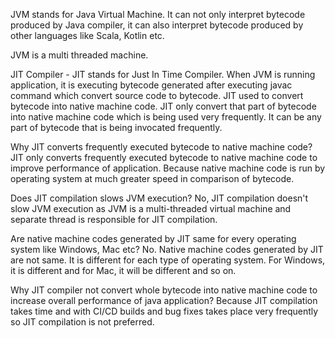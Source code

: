 JVM stands for Java Virtual Machine. It can not only interpret bytecode produced by Java compiler, it can also interpret bytecode produced by other languages like Scala, Kotlin etc.

JVM is a multi threaded machine.

JIT Compiler - JIT stands for Just In Time Compiler. When JVM is running application, it is executing bytecode generated after executing javac command which convert source code to bytecode. JIT used to convert bytecode into native machine code. JIT only convert that part of bytecode into native machine code which is being used very frequently. It can be any part of bytecode that is being invocated frequently. 

Why JIT converts frequently executed bytecode to native machine code?
JIT only converts frequently executed bytecode to native machine code to improve performance of application. Because native machine code is run by operating system at much greater speed in comparison of bytecode. 

Does JIT compilation slows JVM execution?
No, JIT compilation doesn't slow JVM execution as JVM is a multi-threaded virtual machine and separate thread is responsible for JIT compilation.

Are native machine codes generated by JIT same for every operating system like Windows, Mac etc?
No. Native machine codes generated by JIT are not same. It is different for each type of operating system. For Windows, it is different and for Mac, it will be different and so on.

Why JIT compiler not convert whole bytecode into native machine code to increase overall performance of java application?
Because JIT compilation takes time and with CI/CD builds and bug fixes takes place very frequently so JIT compilation is not preferred.